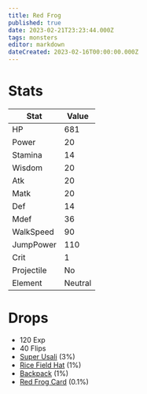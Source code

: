 ```yaml
---
title: Red Frog
published: true
date: 2023-02-21T23:23:44.000Z
tags: monsters
editor: markdown
dateCreated: 2023-02-16T00:00:00.000Z
---
```


# Stats
|Stat|Value|
|-|-|
|HP|681|
|Power|20|
|Stamina|14|
|Wisdom|20|
|Atk|20|
|Matk|20|
|Def|14|
|Mdef|36|
|WalkSpeed|90|
|JumpPower|110|
|Crit|1|
|Projectile|No|
|Element|Neutral|

# Drops
 * 120 Exp
 * 40 Flips
 * [Super Usali](/items/super-usali.md) (3%)
 * [Rice Field Hat](/items/rice-field-hat.md) (1%)
 * [Backpack](/items/backpack.md) (1%)
 * [Red Frog Card](/items/red-frog-card.md) (0.1%)
